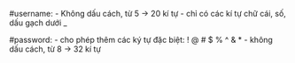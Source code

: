 #username: 
	- Không dấu cách, từ 5 -> 20 kí tự
	- chỉ có các kí tự chữ cái, số, dấu gạch dưới _

#password: 
    - cho phép thêm các ký tự đặc biệt: ! @ # $ % ^ & *
    - không dấu cách, từ 8 -> 32 kí tự
